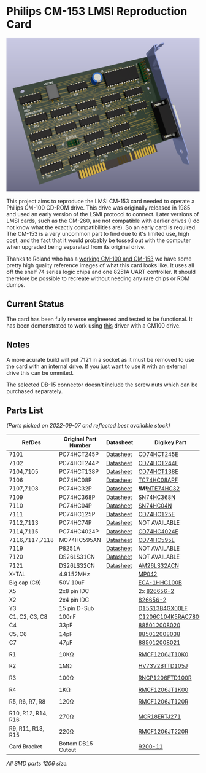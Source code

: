 # Philips CM-153 LMSI Reproduction Card

![A 3d render of the board](EDA/card-render-partial.png "A render of the clone PCB")
 
This project aims to reproduce the LMSI CM-153 card needed to operate a Philips CM-100 CD-ROM drive. This drive was originally released in 1985 and used an early version of the LSMI protocol to connect. Later versions of LMSI cards, such as the CM-260, are not compatible with earlier drives (I do not know what the exactly compatibilities are). So an early card is required. The CM-153 is a very uncommon part to find due to it's limited use, high cost, and the fact that it would probably be tossed out with the computer when upgraded being separated from its original drive.

Thanks to Roland who has a [working CM-100 and CM-153](https://www.youtube.com/watch?v=fj-uSWg0LOY) we have some pretty high quality reference images of what this card looks like. It uses all off the shelf 74 series logic chips and one 8251A UART controller. It should therefore be possible to recreate without needing any rare chips or ROM dumps.

## Current Status

The card has been fully reverse engineered and tested to be functional. It has been demonstrated to work using [this](http://mpolibbs.steptail.com/hardware/CDROM/PHILIPS/CM50DRV.ZIP) driver with a CM100 drive.

## Notes

A more acurate build will put 7121 in a socket as it must be removed to use the card with an internal drive. If you just want to use it with an external drive this can be ommited.

The selected DB-15 connector doesn't include the screw nuts which can be purchased separately.

## Parts List

*(Parts picked on 2022-09-07 and reflected best available stock)*

|RefDes|Original Part Number| Datasheet| Digikey Part| Mouser Part|
--- | --- | ---| ---| ---|
|7101|PC74HCT245P|[Datasheet](https://assets.nexperia.com/documents/data-sheet/74HC_HCT245.pdf)|[CD74HCT245E](https://www.digikey.com/en/products/detail/texas-instruments/CD74HCT245E/38454)|[SN74HCT245NE4](https://www.mouser.com/ProductDetail/Texas-Instruments/SN74HCT245NE4?qs=SL3LIuy2dWzrNeCJprt44g%3D%3D)|
|7102|PC74HCT244P|[Datasheet](https://assets.nexperia.com/documents/data-sheet/74HC_HCT244.pdf)|[CD74HCT244E](https://www.digikey.com/en/products/detail/texas-instruments/CD74HCT244E/38450)|[CD74HCT244E](https://www.mouser.com/ProductDetail/Texas-Instruments/CD74HCT244E?qs=Zu35EjizYSQlHH5t78bA9Q%3D%3D)|
|7104,7105|PC74HCT138P|[Datasheet](https://archive.org/details/74HCT138)|[CD74HCT138E](https://www.digikey.com/en/products/detail/texas-instruments/CD74HCT138E/38262)|[CD74HCT138E](https://www.mouser.com/ProductDetail/Texas-Instruments/CD74HCT138E?qs=IEl3ej0IqwCH%2FZM9hy22Dg%3D%3D)|
|7106|PC74HC08P|[Datasheet](https://archive.org/details/manuallib-id-2654066)|[TC74HC08APF](https://www.digikey.com/en/products/detail/toshiba-semiconductor-and-storage/TC74HC08APF/870461)|[SN74HC08AN](https://www.mouser.com/ProductDetail/Texas-Instruments/SN74HC08AN?qs=byeeYqUIh0O9MyGywGYg%252Bw%3D%3D)|
|7107,7108|PC74HC32P|[Datasheet](https://assets.nexperia.com/documents/data-sheet/74HC_HCT32.pdf)|**!M!**[NTE74HC32](https://www.digikey.com/en/products/detail/nte-electronics-inc/NTE74HC32/11650138)|[SN74HC32N](https://www.mouser.com/ProductDetail/Texas-Instruments/SN74HC32N?qs=tJ5HNKWh3OWs99bm2e8RtQ%3D%3D)|
|7109|PC74HC368P|[Datasheet](https://assets.nexperia.com/documents/data-sheet/74HC_HCT368.pdf)|[SN74HC368N](https://www.digikey.com/en/products/detail/texas-instruments/SN74HC368N/376786)|[SN74HC368N](https://www.mouser.com/ProductDetail/Texas-Instruments/SN74HC368N?qs=7KMwW2o1%252BmQFMEJMMaje4Q%3D%3D)|
|7110|PC74HC04P|[Datasheet](https://assets.nexperia.com/documents/data-sheet/74HC_HCT04.pdf)|[SN74HC04N](https://www.digikey.com/en/products/detail/texas-instruments/SN74HC04N/277212)|[SN74HC04AN](https://www.mouser.com/ProductDetail/Texas-Instruments/SN74HC04AN?qs=byeeYqUIh0N6S9uYkR6RCw%3D%3D)|
|7111|PC74HC125P|[Datasheet](https://assets.nexperia.com/documents/data-sheet/74HC_HCT125.pdf)|[CD74HC125E](https://www.digikey.com/en/products/detail/texas-instruments/CD74HC125E/475901)|[SN74HC125NE4](https://www.mouser.com/ProductDetail/Texas-Instruments/SN74HC125NE4?qs=AgY10sKTvDLokkOrwnzHmA%3D%3D)|
|7112,7113|PC74HC74P|[Datasheet](https://assets.nexperia.com/documents/data-sheet/74HC_HCT74.pdf)|NOT AVAILABLE|[CD74HC74EE4](https://www.mouser.com/ProductDetail/Texas-Instruments/CD74HC74EE4?qs=xFfolx0DHx2A6AZK2ZbvuQ%3D%3D)|
|7114,7115|PC74HC4024P|[Datasheet](https://assets.nexperia.com/documents/data-sheet/74HC4024.pdf)|[CD74HC4024E](https://www.digikey.com/en/products/detail/texas-instruments/CD74HC4024E/376737)|[CD74HC4024E](https://www.mouser.com/ProductDetail/Texas-Instruments/CD74HC4024E?qs=pt%2FIv5r0EPeVxf9RvRS8Kg%3D%3D)|
|7116,7117,7118|MC74HC595AN|[Datasheet](https://assets.nexperia.com/documents/data-sheet/74HC_HCT595.pdf)|[CD74HC595E](https://www.digikey.com/en/products/detail/texas-instruments/CD74HC595E/1507396)|[SN74HC595NE4](https://www.mouser.com/ProductDetail/Texas-Instruments/SN74HC595NE4?qs=AgY10sKTvDK0jki9CKjSwg%3D%3D)|
|7119|P8251A|[Datasheet](http://map.grauw.nl/resources/midi/intel_8251.pdf)|NOT AVAILABLE|NOT AVAILABLE|
|7120|DS26LS31CN|[Datasheet](https://www.ti.com/lit/ds/symlink/am26ls31.pdf)|NOT AVAILABLE|[AM26LS31CN](https://www.mouser.com/ProductDetail/Texas-Instruments/AM26LS31CN?qs=mTHRaKC2c7NO%252BlWH6D4lHg%3D%3D)|
|7121|DS26LS32CN|[Datasheet](https://www.ti.com/lit/ds/symlink/am26ls32am.pdf)|[AM26LS32ACN](https://www.digikey.com/en/products/detail/texas-instruments/AM26LS32ACN/277026)|[AM26LS32ACN](https://www.mouser.com/ProductDetail/Texas-Instruments/AM26LS32ACN?qs=IF4wzcbwb3oK65Lb3k1iHg%3D%3D)|
|X-TAL|4.9152MHz||[MP042](https://www.digikey.com/en/products/detail/cts-frequency-controls/MP042/67676)|[MP042](https://www.mouser.com/ProductDetail/CTS-Electronic-Components/MP042?qs=Mr%252BgrRYddfqYTabPpjTZhQ%3D%3D)|
|Big cap (C9)|50V 10uF||[ECA-1HHG100B](https://www.digikey.com/en/products/detail/panasonic-electronic-components/ECA-1HHG100B/413608)|[ECA-1HHG100B](https://www.mouser.com/ProductDetail/Panasonic/ECA-1HHG100B?qs=86KMePBwEH3eLbQCzM6gng%3D%3D)|
|X5|2x8 pin IDC||2x [826656-2](https://www.digikey.com/en/products/detail/te-connectivity-amp-connectors/826656-2/2276228)|2x [826656-2](https://www.mouser.com/ProductDetail/TE-Connectivity/826656-2?qs=DbJIyW2JsP7yZR%252BsE22lHg%3D%3D)|
|X2|2x4 pin IDC||[826656-2](https://www.digikey.com/en/products/detail/te-connectivity-amp-connectors/826656-2/2276228)|[826656-2](https://www.mouser.com/ProductDetail/TE-Connectivity/826656-2?qs=DbJIyW2JsP7yZR%252BsE22lHg%3D%3D)|
|Y3|15 pin D-Sub||[D15S13B4GX00LF](https://www.digikey.com/en/products/detail/amphenol-cs-fci/D15S13B4GX00LF/1539503)|[D15S13B4GX00LF](https://www.mouser.com/ProductDetail/Amphenol-FCI/D15S13B4GX00LF?qs=V0y2QjpmBGTkGk8fxG40%2FA%3D%3D)|
|C1, C2, C3, C8|100nF||[C1206C104K5RAC7800](https://www.digikey.com/en/products/detail/kemet/C1206C104K5RAC7800/411248)|[C1206C104K5RAC](https://www.mouser.com/ProductDetail/KEMET/C1206C104K5RAC?qs=utjsALNw%2FXTrbYrRGHNW%2Fw%3D%3D)|
|C4|33pF||[885012008020](https://www.digikey.com/en/products/detail/w%C3%BCrth-elektronik/885012008020/5453728)|[885012008020](https://www.mouser.com/ProductDetail/Wurth-Elektronik/885012008020?qs=0KOYDY2FL291ofVgKwDyIQ%3D%3D)|
|C5, C6|14pF||[885012008038](https://www.digikey.com/en/products/detail/w%C3%BCrth-elektronik/885012008038/5453737)|[885012008038](https://www.mouser.com/ProductDetail/Wurth-Elektronik/885012008038?qs=0KOYDY2FL2%252BQ%252BIYq9i7pEA%3D%3D)|
|C7|47pF||[885012008021](https://www.digikey.com/en/products/detail/w%C3%BCrth-elektronik/885012008021/5453729)|[885012008021](https://www.mouser.com/ProductDetail/Wurth-Elektronik/885012008021?qs=0KOYDY2FL2%2F%252Bm93ZHe2ewg%3D%3D)|
|R1|10KΩ||[RMCF1206JT10K0](https://www.digikey.com/en/products/detail/stackpole-electronics-inc/RMCF1206JT10K0/1757427)|[RC1206FR-1310KL](https://www.mouser.com/ProductDetail/YAGEO/RC1206FR-1310KL?qs=sGAEpiMZZMvdGkrng054t8AJgcdMkx7xV9EP%2FUfQrjQ%3D)|
|R2|1MΩ||[HV73V2BTTD105J](https://www.digikey.com/en/products/detail/koa-speer-electronics-inc/HV73V2BTTD105J/11495356)|[RC1206JR-071ML](https://www.mouser.com/ProductDetail/YAGEO/RC1206JR-071ML?qs=sGAEpiMZZMvdGkrng054t8Tx25L%252BvTaRR%252BfTyDGULRs%3D)|
|R3|100Ω||[RNCP1206FTD100R](https://www.digikey.com/en/products/detail/stackpole-electronics-inc/RNCP1206FTD100R/2240316)|[RC1206JR-07100RL](https://www.mouser.com/ProductDetail/YAGEO/RC1206JR-07100RL?qs=sGAEpiMZZMvdGkrng054t8Tx25L%252BvTaRBgLzIJA%2FMIc%3D)|
|R4|1KΩ||[RMCF1206JT1K00](https://www.digikey.com/en/products/detail/stackpole-electronics-inc/RMCF1206JT1K00/1757526)|[RC1206FR-131KL](https://www.mouser.com/ProductDetail/YAGEO/RC1206FR-131KL?qs=sGAEpiMZZMvdGkrng054t8AJgcdMkx7xEX6WAGFcbHI%3D)|
|R5, R6, R7, R8|120Ω||[RMCF1206JT120R](https://www.digikey.com/en/products/detail/stackpole-electronics-inc/RMCF1206JT120R/1757405)|[RC1206FR-07120RL](https://www.mouser.com/ProductDetail/YAGEO/RC1206FR-07120RL?qs=sGAEpiMZZMvdGkrng054t8AJgcdMkx7xHngnO2SPVlk%3D)|
|R10, R12, R14, R16|270Ω||[MCR18ERTJ271](https://www.digikey.com/en/products/detail/rohm-semiconductor/MCR18ERTJ271/2796388)|[RC1206FR-07270RL](https://www.mouser.com/ProductDetail/YAGEO/RC1206FR-07270RL?qs=sGAEpiMZZMvdGkrng054t8AJgcdMkx7xeAVb6tXWI0g%3D)|
|R9, R11, R13, R15|220Ω||[RMCF1206JT220R](https://www.digikey.com/en/products/detail/stackpole-electronics-inc/RMCF1206JT220R/1757377)|[AC1206JR-07220RL](https://www.mouser.com/ProductDetail/YAGEO/AC1206JR-07220RL?qs=sGAEpiMZZMvdGkrng054t7zOzNqIRvGc5GFE1pYUTcM%3D)|
|Card Bracket|Bottom DB15 Cutout||[9200-11](https://www.digikey.com/en/products/detail/keystone-electronics/9200-11/2746684)|[9200-11](https://www.mouser.com/ProductDetail/Keystone-Electronics/9200-11?qs=%252BU2dxLPlMC0AIccOWCwv6Q%3D%3D)|

*All SMD parts 1206 size.*
